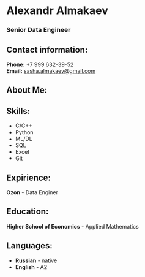 # Alexandr Almakaev
### Senior Data Engineer


## Contact information:
**Phone:** +7 999 632-39-52  
**Email:** sasha.almakaev@gmail.com

## About Me:


## Skills:
- C/C++
- Python
- ML/DL
- SQL
- Excel
- Git

## Expirience:
**Ozon** - Data Enginer

## Education:
**Higher School of Economics** - Applied Mathematics

## Languages:
- **Russian** - native
- **English** - A2

